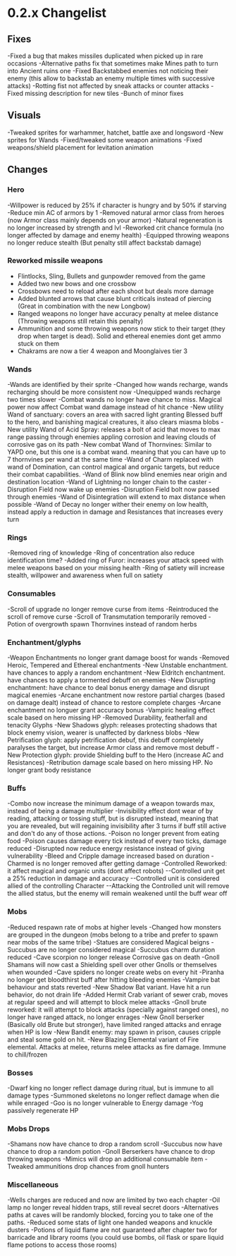 # 0.2.x Changelist


## Fixes
-Fixed a bug that makes missiles duplicated when picked up in rare occasions
-Alternative paths fix that sometimes make Mines path to turn into Ancient ruins one
-Fixed Backstabbed enemies not noticing their enemy (this allow to backstab an enemy multiple times with successive attacks)
-Rotting fist not affected by sneak attacks or counter attacks
-Fixed missing description for new tiles
-Bunch of minor fixes


## Visuals
-Tweaked sprites for warhammer, hatchet, battle axe and longsword
-New sprites for Wands
-Fixed/tweaked some weapon animations
-Fixed weapons/shield placement for levitation animation

## Changes

### Hero
-Willpower is reduced by 25% if character is hungry and by 50% if starving
-Reduce min AC of armors by 1
-Removed natural armor class from heroes (now Armor class mainly depends on your armor)
-Natural regeneration is no longer increased by strength and lvl
-Reworked crit chance formula (no longer affected by damage and enemy health)
-Equipped throwing weapons no longer reduce stealth (But penalty still affect backstab damage)

### Reworked missile weapons
- Flintlocks, Sling, Bullets and gunpowder removed from the game
- Added two new bows and one crossbow
- Crossbows need to reload after each shoot but deals more damage
- Added blunted arrows that cause blunt criticals instead of piercing (Great in combination with the new Longbow)
- Ranged weapons no longer have accuracy penalty at melee distance (Throwing weapons still retain this penalty)
- Ammunition and some throwing weapons now stick to their target (they drop when target is dead). Solid and ethereal enemies dont get ammo stuck on them
- Chakrams are now a tier 4 weapon and Moonglaives tier 3

### Wands
-Wands are identified by their sprite
-Changed how wands recharge, wands recharging should be more consistent now 
-Unequipped wands recharge two times slower
-Combat wands no longer have chance to miss. Magical power now affect Combat wand damage instead of hit chance
-New utility Wand of sanctuary: covers an area with sacred light granting Blessed buff to the hero, and banishing magical creatures, it also clears miasma blobs
-New utility Wand of Acid Spray: releases a bolt of acid that moves to max range passing through enemies appling corrosion and leaving clouds of corrosive gas on its path
-New combat Wand of Thornvines: Similar to YAPD one, but this one is a combat wand. meaning that you can have up to 7 thornvines per wand at the same time
-Wand of Charm replaced with wand of Domination, can control  magical and organic targets, but reduce their combat capabilities. 
-Wand of Blink now blind enemies near origin and destination location
-Wand of Lightning no longer chain to the caster
-Disruption Field now wake up enemies
-Disruption Field bolt now passed through enemies
-Wand of Disintegration will extend  to max distance when possible
-Wand of Decay no longer wither their enemy on low health, instead apply a reduction in damage and Resistances that increases every turn

### Rings
-Removed ring of knowledge
-Ring of concentration also reduce identification time?
-Added ring of Furor: increases your attack speed with melee weapons based on your missing health
-Ring of satiety will increase stealth, willpower and awareness when full on satiety

### Consumables 
-Scroll of upgrade no longer remove curse from items
-Reintroduced the scroll of remove curse
-Scroll of Transmutation temporarily removed
-Potion of overgrowth spawn Thornvines instead of random herbs

### Enchantment/glyphs
-Weapon Enchantments no longer grant damage boost for wands
-Removed Heroic, Tempered and Ethereal enchantments
-New Unstable enchantment. have chances to apply a random enchantment 
-New Eldritch enchantment. have chances to apply a tormented debuff on enemies
-New Disrupting enchantment: have chance to deal bonus energy damage and disrupt magical enemies
-Arcane enchantment now restore partial charges (based on damage dealt) instead of chance to restore complete charges
-Arcane enchantment no longuer grant accuracy bonus
-Vampiric healing effect scale based on hero missing HP
-Removed Durability, featherfall and tenacity Glyphs
-New Shadows glyph: releases protecting shadows that block enemy vision, wearer is unaffected by darkness blobs
-New Petrification glyph: apply petrification debuf, this debuff completely paralyses the target, but increase Armor class and remove most debuff
-New Protection glyph: provide Shielding buff to the Hero (increase AC and Resistances)
-Retribution damage scale based on hero missing HP. No longer grant body resistance


### Buffs
-Combo now increase the minimum damage of a weapon towards max, instead of being a damage multiplier
-Invisibility effect dont wear of by reading, attacking or tossing stuff, but is disrupted instead, meaning that you are revealed, but will regaining invisibility after 3 turns if buff still active and don't do any of those actions. 
-Poison no longer prevent from eating food
-Poison causes damage every tick instead of every two ticks, damage reduced
-Disrupted now reduce energy resistance instead of giving vulnerability
-Bleed and Cripple damage increased based on duration
-Charmed is no longer removed after getting damage
-Controlled Reworked: it affect magical and organic units (dont affect robots)
--Controlled unit get a 25% reduction in damage and accuracy
--Controlled unit is considered allied of the controlling Character
--Attacking the Controlled unit will remove the allied status, but the enemy will remain weakened until the buff wear off

### Mobs
-Reduced respawn rate of mobs at higher levels
-Changed how monsters are grouped in the dungeon (mobs belong to a tribe and prefer to spawn near mobs of the same tribe)
-Statues are considered Magical beigns
-Succubus are no longer considered magical
-Succubus charm duration reduced
-Cave scorpion no longer release Corrosive gas on death
-Gnoll Shamans will now cast a Shielding spell over other Gnolls or themselves when wounded
-Cave spiders no longer create webs on every hit
-Piranha no longer get bloodthirst buff after hitting bleeding enemies
-Vampire bat behaviour and stats reverted
-New Shadow Bat variant. Have hit a run behavior, do not drain life
-Added Hermit Crab variant of sewer crab, moves at regular speed and will attempt to block melee attacks
-Gnoll brute reworked: it will attempt to block attacks (specially against ranged ones), no longer have ranged attack, no longer enrages
-New Gnoll berserker (Basically old Brute but stronger), have limited ranged attacks and enrage when HP is low
-New Bandit enemy: may spawn in prison, causes cripple and steal some gold on hit.
-New Blazing Elemental variant of Fire elemental. Attacks at melee, returns melee attacks as fire damage. Immune to chill/frozen

### Bosses
-Dwarf king no longer reflect damage during ritual, but is immune to all damage types
-Summoned skeletons no longer reflect damage when die while enraged
-Goo is no longer vulnerable to Energy damage
-Yog passively regenerate HP

### Mobs Drops
-Shamans now have chance to drop a random scroll
-Succubus now have chance to drop a random potion
-Gnoll Berserkers have chance to drop throwing weapons
-Mimics will drop an additional consumable item
-Tweaked ammunitions drop chances from gnoll hunters

### Miscellaneous
-Wells charges are reduced and now are limited by two each chapter
-Oil lamp no longer reveal hidden traps, still reveal secret doors
-Alternatives paths at caves will be randomly blocked, forcing you to take one of the paths.
-Reduced some stats of light one handed weapons and knuckle dusters
-Potions of liquid flame are not guaranteed after chapter two for barricade and library rooms (you could use bombs, oil flask or spare liquid flame potions to access those rooms)

